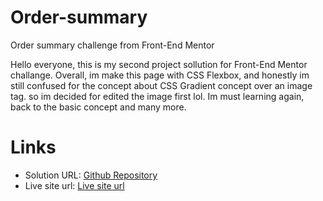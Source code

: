 # Order-summary
Order summary challenge from Front-End Mentor

Hello everyone, this is my second project sollution for Front-End Mentor challange. Overall, im make this page with CSS Flexbox, and honestly im still confused for the concept about CSS Gradient concept over an image tag.
so im decided for edited the image first lol. Im must learning again, back to the basic concept and many more. 

# Links
- Solution URL: <a href="https://github.com/TahoeBoelat/stats-preview">Github Repository</a>
- Live site url: <a href="https://alfi-stats-preview.netlify.app//">Live site url</a>
